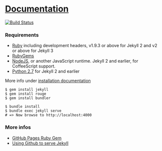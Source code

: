 # [Documentation](https://zyxneo.github.io)

[![Build Status](https://img.shields.io/travis/zyxneo/zyxneo.github.io/master.svg)](https://travis-ci.org/zyxneo/zyxneo.github.io)

### Requirements

* [Ruby](https://www.ruby-lang.org/en/downloads/) including development headers, v1.9.3 or above for Jekyll 2 and v2 or above for Jekyll 3
* [RubyGems](https://rubygems.org/pages/download)
* [NodeJS](https://nodejs.org/), or another JavaScript runtime. Jekyll 2 and earlier, for CoffeeScript support.
* [Python 2.7](https://www.python.org/downloads/) for Jekyll 2 and earlier

More info under [installation documentation](https://jekyllrb.com/docs/installation/)

```
$ gem install jekyll
$ gem install rouge
$ gem install bundler

$ bundle install
$ bundle exec jekyll serve
# => Now browse to http://localhost:4000
```

### More infos

* [GitHub Pages Ruby Gem](https://github.com/github/pages-gem)
* [Using Github to serve Jekyll](https://www.sylvaindurand.org/using-github-to-serve-jekyll/)
